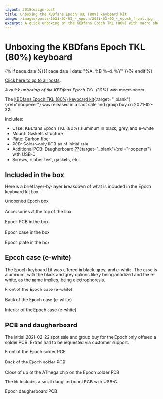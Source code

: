 ```yaml
---
layout: 2018design-post
title: Unboxing the KBDfans Epoch TKL (80%) keyboard kit
image: /images/posts/2021-03-05_-_epoch/2021-03-05_-_epoch_front.jpg
excerpt: A quick unboxing of the KBDfans Epoch TKL (80%) with macro shots
---
```


# Unboxing the KBDfans Epoch TKL (80%) keyboard

{% if page.date %}{{ page.date | date: "%A, %B %-d, %Y" }}{% endif %}

[Click here to go to all posts](/posts/).

*A quick unboxing of the KBDfans Epoch TKL (80%) with macro shots.*

The [KBDfans Epoch TKL (80%) keyboard kit](https://kbdfans.com/products/coming-soon-epoch-80-mechanical-keyboard){:target="_blank"}{:rel="noopener"} was released in a spot sale and group buy on 2021-02-22.

Includes:
* Case: KBDfans Epoch TKL (80%) aluminum in black, grey, and e-white
* Mount: Gaskets structure
* Plate: Carbon fiber
* PCB: Solder-only PCB as of initial sale
* Additional PCB: Daugherboard [??](https://en.wikipedia.org/wiki/Expansion_card#Daughterboard){:target="_blank"}{:rel="noopener"} with USB-C
* Screws, rubber feet, gaskets, etc.

## Included in the box

Here is a brief layer-by-layer breakdown of what is included in the Epoch keyboard kit box.

<div class="center width70">
	<a href="/images/posts/2021-03-05_-_epoch/2021-03-05_-_epoch_box.jpg" target="_blank" rel="noopener">
		<amp-img src="/images/posts/2021-03-05_-_epoch/2021-03-05_-_epoch_box.jpg" width="2880" height="1920" alt="Unopened Epoch box" layout="responsive"></amp-img>
	</a>
</div>
<figcaption class="center">Unopened Epoch box</figcaption>

<br />

<div class="center width70">
	<a href="/images/posts/2021-03-05_-_epoch/2021-03-05_-_epoch_unboxing1.jpg" target="_blank" rel="noopener">
		<amp-img src="/images/posts/2021-03-05_-_epoch/2021-03-05_-_epoch_unboxing1.jpg" width="2880" height="1920" alt="Accessories at the top of the box" layout="responsive"></amp-img>
	</a>
</div>
<figcaption class="center">Accessories at the top of the box</figcaption>

<br />

<div class="center width70">
	<a href="/images/posts/2021-03-05_-_epoch/2021-03-05_-_epoch_unboxing2.jpg" target="_blank" rel="noopener">
		<amp-img src="/images/posts/2021-03-05_-_epoch/2021-03-05_-_epoch_unboxing2.jpg" width="2880" height="1920" alt="Epoch PCB in the box" layout="responsive"></amp-img>
	</a>
</div>
<figcaption class="center">Epoch PCB in the box</figcaption>

<br />

<div class="center width70">
	<a href="/images/posts/2021-03-05_-_epoch/2021-03-05_-_epoch_unboxing3.jpg" target="_blank" rel="noopener">
		<amp-img src="/images/posts/2021-03-05_-_epoch/2021-03-05_-_epoch_unboxing3.jpg" width="2880" height="1920" alt="Epoch case in the box" layout="responsive"></amp-img>
	</a>
</div>
<figcaption class="center">Epoch case in the box</figcaption>

<br />

<div class="center width70">
	<a href="/images/posts/2021-03-05_-_epoch/2021-03-05_-_epoch_unboxing4.jpg" target="_blank" rel="noopener">
		<amp-img src="/images/posts/2021-03-05_-_epoch/2021-03-05_-_epoch_unboxing4.jpg" width="2880" height="1920" alt="Epoch plate in the box" layout="responsive"></amp-img>
	</a>
</div>
<figcaption class="center">Epoch plate in the box</figcaption>

## Epoch case (e-white)

The Epoch keyboard kit was offered in black, grey, and e-white. The case is aluminum, with the black and grey options likely being anodized and the e-white, as the name implies, being electrophoresis.

<div class="center width70">
	<a href="/images/posts/2021-03-05_-_epoch/2021-03-05_-_epoch_front.jpg" target="_blank" rel="noopener">
		<amp-img src="/images/posts/2021-03-05_-_epoch/2021-03-05_-_epoch_front.jpg" width="2880" height="1920" alt="Front of the Epoch case (e-white)" layout="responsive"></amp-img>
	</a>
</div>
<figcaption class="center">Front of the Epoch case (e-white)</figcaption>

<br />

<div class="center width70">
	<a href="/images/posts/2021-03-05_-_epoch/2021-03-05_-_epoch_back.jpg" target="_blank" rel="noopener">
		<amp-img src="/images/posts/2021-03-05_-_epoch/2021-03-05_-_epoch_back.jpg" width="2880" height="1920" alt="Back of the Epoch case (e-white)" layout="responsive"></amp-img>
	</a>
</div>
<figcaption class="center">Back of the Epoch case (e-white)</figcaption>

<br />

<div class="center width70">
	<a href="/images/posts/2021-03-05_-_epoch/2021-03-05_-_epoch_interior.jpg" target="_blank" rel="noopener">
		<amp-img src="/images/posts/2021-03-05_-_epoch/2021-03-05_-_epoch_interior.jpg" width="2880" height="1920" alt="Interior of the Epoch case (e-white)" layout="responsive"></amp-img>
	</a>
</div>
<figcaption class="center">Interior of the Epoch case (e-white)</figcaption>


## PCB and daugherboard

The initial 2021-02-22 spot sale and group buy for the Epoch only offered a solder PCB. Extras had to be requested via customer support.

<div class="center width70">
	<a href="/images/posts/2021-03-05_-_epoch/2021-03-05_-_epoch_PCBfront.jpg" target="_blank" rel="noopener">
		<amp-img src="/images/posts/2021-03-05_-_epoch/2021-03-05_-_epoch_PCBfront.jpg" width="2880" height="1920" alt="Front of the Epoch solder PCB" layout="responsive"></amp-img>
	</a>
</div>
<figcaption class="center">Front of the Epoch solder PCB</figcaption>

<br />

<div class="center width70">
	<a href="/images/posts/2021-03-05_-_epoch/2021-03-05_-_epoch_PCBback.jpg" target="_blank" rel="noopener">
		<amp-img src="/images/posts/2021-03-05_-_epoch/2021-03-05_-_epoch_PCBback.jpg" width="2880" height="1920" alt="Back of the Epoch solder PCB" layout="responsive"></amp-img>
	</a>
</div>
<figcaption class="center">Back of the Epoch solder PCB</figcaption>

<br />

<div class="center width70">
	<a href="/images/posts/2021-03-05_-_epoch/2021-03-05_-_epoch_atmega.jpg" target="_blank" rel="noopener">
		<amp-img src="/images/posts/2021-03-05_-_epoch/2021-03-05_-_epoch_atmega.jpg" width="2880" height="1920" alt="Close of up of the ATmega chip on the Epoch solder PCB" layout="responsive"></amp-img>
	</a>
</div>
<figcaption class="center">Close of up of the ATmega chip on the Epoch solder PCB</figcaption>

The kit includes a small daughterboard PCB with USB-C.

<div class="center width70">
	<a href="/images/posts/2021-03-05_-_epoch/2021-03-05_-_epoch_daughterboard.jpg" target="_blank" rel="noopener">
		<amp-img src="/images/posts/2021-03-05_-_epoch/2021-03-05_-_epoch_daughterboard.jpg" width="2880" height="1920" alt="Epoch daugherboard PCB" layout="responsive"></amp-img>
	</a>
</div>
<figcaption class="center">Epoch daugherboard PCB</figcaption>
